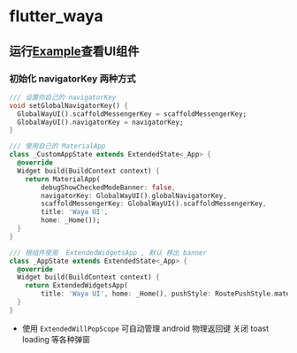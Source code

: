 # flutter_waya

## 运行[Example](https://wayaer.github.io/flutter_waya/example/app/web/index.html#/)查看UI组件

### 初始化 navigatorKey 两种方式

```dart
/// 设置你自己的 navigatorKey
void setGlobalNavigatorKey() {
  GlobalWayUI().scaffoldMessengerKey = scaffoldMessengerKey;
  GlobalWayUI().navigatorKey = navigatorKey;
}

/// 使用自己的 MaterialApp
class _CustomAppState extends ExtendedState<_App> {
  @override
  Widget build(BuildContext context) {
    return MaterialApp(
        debugShowCheckedModeBanner: false,
        navigatorKey: GlobalWayUI().globalNavigatorKey,
        scaffoldMessengerKey: GlobalWayUI().scaffoldMessengerKey,
        title: 'Waya UI',
        home: _Home());
  }
}

/// 根组件使用  ExtendedWidgetsApp , 默认 移出 banner
class _AppState extends ExtendedState<_App> {
  @override
  Widget build(BuildContext context) {
    return ExtendedWidgetsApp(
        title: 'Waya UI', home: _Home(), pushStyle: RoutePushStyle.material);
  }
}

```

- 使用 `ExtendedWillPopScope` 可自动管理 android 物理返回键 关闭 toast loading 等各种弹窗